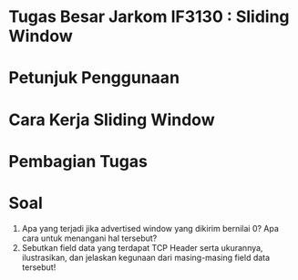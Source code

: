 # Tugas Besar Jarkom IF3130 : Sliding Window

# Petunjuk Penggunaan

# Cara Kerja Sliding Window

# Pembagian Tugas

# Soal 
1. Apa yang terjadi jika advertised window yang dikirim bernilai 0? Apa cara untuk menangani hal tersebut?
2. Sebutkan field data yang terdapat TCP Header serta ukurannya, ilustrasikan, dan jelaskan kegunaan dari masing-masing field data tersebut!
